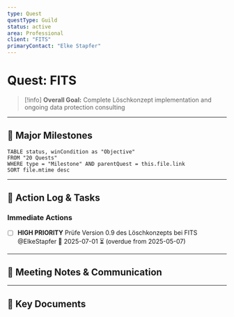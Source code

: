 ```yaml
---
type: Quest
questType: Guild
status: active
area: Professional
client: "FITS"
primaryContact: "Elke Stapfer"
---
```


# Quest: FITS

> [!info]
> **Overall Goal:** Complete Löschkonzept implementation and ongoing data protection consulting

---

## 🚀 Major Milestones

```dataview
TABLE status, winCondition as "Objective"
FROM "20 Quests"
WHERE type = "Milestone" AND parentQuest = this.file.link
SORT file.mtime desc
```

---

## 📝 Action Log & Tasks

### Immediate Actions
- [ ] **HIGH PRIORITY** Prüfe Version 0.9 des Löschkonzepts bei FITS @ElkeStapfer 📅 2025-07-01 ⏳ (overdue from 2025-05-07)

---

## 💬 Meeting Notes & Communication

---

## 📎 Key Documents